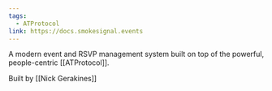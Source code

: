 ```yaml
---
tags:
  - ATProtocol
link: https://docs.smokesignal.events
---
```

A modern event and RSVP management system built on top of the powerful, people-centric [[ATProtocol]].

Built by [[Nick Gerakines]]